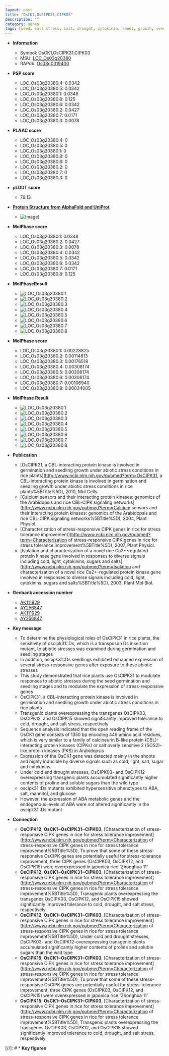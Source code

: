```yaml
---
layout: post
title: "OsCK1,OsCIPK31,CIPK03"
description: ""
category: genes
tags: [seed, salt stress, salt, drought, cytokinin, shoot, growth, seedling, seed germination,  ABA , abiotic stress]
---
```


* **Information**  
    + Symbol: OsCK1,OsCIPK31,CIPK03  
    + MSU: [LOC_Os03g20380](http://rice.plantbiology.msu.edu/cgi-bin/ORF_infopage.cgi?orf=LOC_Os03g20380)  
    + RAPdb: [Os03g0319400](http://rapdb.dna.affrc.go.jp/viewer/gbrowse_details/irgsp1?name=Os03g0319400)  

* **PSP score**  
    + LOC_Os03g20380.4: 0.0342 
    + LOC_Os03g20380.5: 0.0342 
    + LOC_Os03g20380.1: 0.0348 
    + LOC_Os03g20380.8: 0.125 
    + LOC_Os03g20380.6: 0.0342 
    + LOC_Os03g20380.2: 0.0427 
    + LOC_Os03g20380.7: 0.0171 
    + LOC_Os03g20380.3: 0.0078 

* **PLAAC score**  
    + LOC_Os03g20380.4: 0 
    + LOC_Os03g20380.5: 0 
    + LOC_Os03g20380.1: 0 
    + LOC_Os03g20380.8: 0 
    + LOC_Os03g20380.6: 0 
    + LOC_Os03g20380.2: 0 
    + LOC_Os03g20380.7: 0 
    + LOC_Os03g20380.3: 0 

* **pLDDT score**
    + 79.13

* **[Protein Structure from AlphaFold and UniProt](https://www.uniprot.org/uniprotkb/Q6X4A2/entry#structure)**
    + ![image](https://ricepsp.github.io/images/Q6/AF-Q6X4A2-F1.png))

* **MolPhase score**
    + LOC_Os03g20380.1: 0.0348
    + LOC_Os03g20380.2: 0.0427
    + LOC_Os03g20380.3: 0.0078
    + LOC_Os03g20380.4: 0.0342
    + LOC_Os03g20380.5: 0.0342
    + LOC_Os03g20380.6: 0.0342
    + LOC_Os03g20380.7: 0.0171
    + LOC_Os03g20380.8: 0.125

* **MolPhaseResult**
    + ![LOC_Os03g20380.1](https://ricepsp.github.io/pictures/LOC_Os03g/LOC_Os03g20380.1.png)
    + ![LOC_Os03g20380.2](https://ricepsp.github.io/pictures/LOC_Os03g/LOC_Os03g20380.2.png)
    + ![LOC_Os03g20380.3](https://ricepsp.github.io/pictures/LOC_Os03g/LOC_Os03g20380.3.png)
    + ![LOC_Os03g20380.4](https://ricepsp.github.io/pictures/LOC_Os03g/LOC_Os03g20380.4.png)
    + ![LOC_Os03g20380.5](https://ricepsp.github.io/pictures/LOC_Os03g/LOC_Os03g20380.5.png)
    + ![LOC_Os03g20380.6](https://ricepsp.github.io/pictures/LOC_Os03g/LOC_Os03g20380.6.png)
    + ![LOC_Os03g20380.7](https://ricepsp.github.io/pictures/LOC_Os03g/LOC_Os03g20380.7.png)
    + ![LOC_Os03g20380.8](https://ricepsp.github.io/pictures/LOC_Os03g/LOC_Os03g20380.8.png)

* **MolPhase score**
    + LOC_Os03g20380.1: 0.00228825
    + LOC_Os03g20380.2: 0.00114813
    + LOC_Os03g20380.3: 0.00176518
    + LOC_Os03g20380.4: 0.00308174
    + LOC_Os03g20380.5: 0.00308174
    + LOC_Os03g20380.6: 0.00308174
    + LOC_Os03g20380.7: 0.00106940
    + LOC_Os03g20380.8: 0.00034005

* **MolPhase Result**
    + ![LOC_Os03g20380.1](https://304243504.github.io/Pictures/LOC_Os03g/LOC_Os03g20380.1.png)
    + ![LOC_Os03g20380.2](https://304243504.github.io/Pictures/LOC_Os03g/LOC_Os03g20380.2.png)
    + ![LOC_Os03g20380.3](https://304243504.github.io/Pictures/LOC_Os03g/LOC_Os03g20380.3.png)
    + ![LOC_Os03g20380.4](https://304243504.github.io/Pictures/LOC_Os03g/LOC_Os03g20380.4.png)
    + ![LOC_Os03g20380.5](https://304243504.github.io/Pictures/LOC_Os03g/LOC_Os03g20380.5.png)
    + ![LOC_Os03g20380.6](https://304243504.github.io/Pictures/LOC_Os03g/LOC_Os03g20380.6.png)
    + ![LOC_Os03g20380.7](https://304243504.github.io/Pictures/LOC_Os03g/LOC_Os03g20380.7.png)
    + ![LOC_Os03g20380.8](https://304243504.github.io/Pictures/LOC_Os03g/LOC_Os03g20380.8.png)

* **Publication**  
    + [OsCIPK31, a CBL-interacting protein kinase is involved in germination and seedling growth under abiotic stress conditions in rice plants](http://www.ncbi.nlm.nih.gov/pubmed?term=OsCIPK31, a CBL-interacting protein kinase is involved in germination and seedling growth under abiotic stress conditions in rice plants%5BTitle%5D), 2010, Mol Cells.
    + [Calcium sensors and their interacting protein kinases: genomics of the Arabidopsis and rice CBL-CIPK signaling networks](http://www.ncbi.nlm.nih.gov/pubmed?term=Calcium sensors and their interacting protein kinases: genomics of the Arabidopsis and rice CBL-CIPK signaling networks%5BTitle%5D), 2004, Plant Physiol.
    + [Characterization of stress-responsive CIPK genes in rice for stress tolerance improvement](http://www.ncbi.nlm.nih.gov/pubmed?term=Characterization of stress-responsive CIPK genes in rice for stress tolerance improvement%5BTitle%5D), 2007, Plant Physiol.
    + [Isolation and characterization of a novel rice Ca2+-regulated protein kinase gene involved in responses to diverse signals including cold, light, cytokinins, sugars and salts](http://www.ncbi.nlm.nih.gov/pubmed?term=Isolation and characterization of a novel rice Ca2+-regulated protein kinase gene involved in responses to diverse signals including cold, light, cytokinins, sugars and salts%5BTitle%5D), 2003, Plant Mol Biol.

* **Genbank accession number**  
    + [AK111929](http://www.ncbi.nlm.nih.gov/nuccore/AK111929)
    + [AY256847](http://www.ncbi.nlm.nih.gov/nuccore/AY256847)
    + [AK111929](http://www.ncbi.nlm.nih.gov/nuccore/AK111929)
    + [AY256847](http://www.ncbi.nlm.nih.gov/nuccore/AY256847)

* **Key message**  
    + To determine the physiological roles of OsCIPK31 in rice plants, the sensitivity of oscipk31::Ds, which is a transposon Ds insertion mutant, to abiotic stresses was examined during germination and seedling stages
    + In addition, oscipk31::Ds seedlings exhibited enhanced expression of several stress-responsive genes after exposure to these abiotic stresses
    + This study demonstrated that rice plants use OsCIPK31 to modulate responses to abiotic stresses during the seed germination and seedling stages and to modulate the expression of stress-responsive genes
    + OsCIPK31, a CBL-interacting protein kinase is involved in germination and seedling growth under abiotic stress conditions in rice plants
    + Transgenic plants overexpressing the transgenes OsCIPK03, OsCIPK12, and OsCIPK15 showed significantly improved tolerance to cold, drought, and salt stress, respectively
    + Sequence analysis indicated that the open reading frame of the OsCK1 gene consists of 1350 bp encoding 449 amino acid residues, which is very similar to a family of calcineurin B-like protein (CBL)-interacting protein kinases (CIPKs) or salt overly sensitive 2 (SOS2)-like protein kinases (PKS) in Arabidopsis
    + Expression of the OsCK1 gene was detected mainly in the shoots and highly inducible by diverse signals such as cold, light, salt, sugar and cytokinins
    + Under cold and drought stresses, OsCIPK03- and OsCIPK12-overexpressing transgenic plants accumulated significantly higher contents of proline and soluble sugars than the wild type
    + oscipk31::Ds mutants exhibited hypersensitive phenotypes to ABA, salt, mannitol, and glucose
    + However, the expression of ABA metabolic genes and the endogenous levels of ABA were not altered significantly in the oscipk31::Ds mutant

* **Connection**  
    + __OsCIPK12__, __OsCK1~OsCIPK31~CIPK03__, [Characterization of stress-responsive CIPK genes in rice for stress tolerance improvement](http://www.ncbi.nlm.nih.gov/pubmed?term=Characterization of stress-responsive CIPK genes in rice for stress tolerance improvement%5BTitle%5D), To prove that some of these stress-responsive OsCIPK genes are potentially useful for stress-tolerance improvement, three CIPK genes (OsCIPK03, OsCIPK12, and OsCIPK15) were overexpressed in japonica rice 'Zhonghua 11'
    + __OsCIPK12__, __OsCK1~OsCIPK31~CIPK03__, [Characterization of stress-responsive CIPK genes in rice for stress tolerance improvement](http://www.ncbi.nlm.nih.gov/pubmed?term=Characterization of stress-responsive CIPK genes in rice for stress tolerance improvement%5BTitle%5D), Transgenic plants overexpressing the transgenes OsCIPK03, OsCIPK12, and OsCIPK15 showed significantly improved tolerance to cold, drought, and salt stress, respectively
    + __OsCIPK12__, __OsCK1~OsCIPK31~CIPK03__, [Characterization of stress-responsive CIPK genes in rice for stress tolerance improvement](http://www.ncbi.nlm.nih.gov/pubmed?term=Characterization of stress-responsive CIPK genes in rice for stress tolerance improvement%5BTitle%5D), Under cold and drought stresses, OsCIPK03- and OsCIPK12-overexpressing transgenic plants accumulated significantly higher contents of proline and soluble sugars than the wild type
    + __OsCIPK15__, __OsCK1~OsCIPK31~CIPK03__, [Characterization of stress-responsive CIPK genes in rice for stress tolerance improvement](http://www.ncbi.nlm.nih.gov/pubmed?term=Characterization of stress-responsive CIPK genes in rice for stress tolerance improvement%5BTitle%5D), To prove that some of these stress-responsive OsCIPK genes are potentially useful for stress-tolerance improvement, three CIPK genes (OsCIPK03, OsCIPK12, and OsCIPK15) were overexpressed in japonica rice 'Zhonghua 11'
    + __OsCIPK15__, __OsCK1~OsCIPK31~CIPK03__, [Characterization of stress-responsive CIPK genes in rice for stress tolerance improvement](http://www.ncbi.nlm.nih.gov/pubmed?term=Characterization of stress-responsive CIPK genes in rice for stress tolerance improvement%5BTitle%5D), Transgenic plants overexpressing the transgenes OsCIPK03, OsCIPK12, and OsCIPK15 showed significantly improved tolerance to cold, drought, and salt stress, respectively

[//]: # * **Key figures**  


